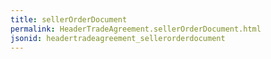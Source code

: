 ```yaml
---
title: sellerOrderDocument
permalink: HeaderTradeAgreement.sellerOrderDocument.html
jsonid: headertradeagreement_sellerorderdocument
---
```


